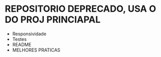 # REPOSITORIO DEPRECADO, USA O DO PROJ PRINCIAPAL
- Responsividade
- Testes
- README
- MELHORES PRATICAS
